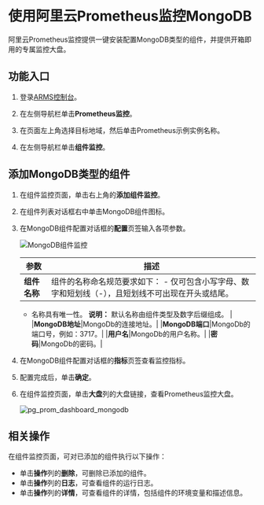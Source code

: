 # 使用阿里云Prometheus监控MongoDB

阿里云Prometheus监控提供一键安装配置MongoDB类型的组件，并提供开箱即用的专属监控大盘。

## 功能入口

1.  登录[ARMS控制台](https://arms.console.aliyun.com/#/home)。

2.  在左侧导航栏单击**Prometheus监控**。

3.  在页面左上角选择目标地域，然后单击Prometheus示例实例名称。

4.  在左侧导航栏单击**组件监控**。


## 添加MongoDB类型的组件

1.  在组件监控页面，单击右上角的**添加组件监控**。

2.  在组件列表对话框右中单击MongoDB组件图标。

3.  在MongoDB组件配置对话框的**配置**页签输入各项参数。

    ![MongoDB组件监控](https://static-aliyun-doc.oss-accelerate.aliyuncs.com/assets/img/zh-CN/2876416261/p293826.png)

    |参数|描述|
    |--|--|
    |**组件名称**|组件的名称命名规范要求如下：    -   仅可包含小写字母、数字和短划线（-），且短划线不可出现在开头或结尾。
    -   名称具有唯一性。
**说明：** 默认名称由组件类型及数字后缀组成。 |
    |**MongoDB地址**|MongoDb的连接地址。|
    |**MongoDB端口**|MongoDb的端口号，例如：3717。|
    |**用户名**|MongoDb的用户名称。|
    |**密码**|MongoDb的密码。|

4.  在MongoDB组件配置对话框的**指标**页签查看监控指标。

5.  配置完成后，单击**确定**。

6.  在组件监控页面，单击**大盘**列的大盘链接，查看Prometheus监控大盘。

    ![pg_prom_dashboard_mongodb](https://static-aliyun-doc.oss-accelerate.aliyuncs.com/assets/img/zh-CN/9184298951/p97639.png)


## 相关操作

在组件监控页面，可对已添加的组件执行以下操作：

-   单击**操作**列的**删除**，可删除已添加的组件。
-   单击**操作**列的**日志**，可查看组件的运行日志。
-   单击**操作**列的**详情**，可查看组件的详情，包括组件的环境变量和描述信息。

